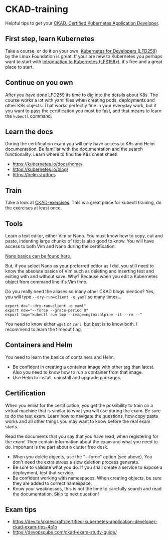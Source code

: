 # CKAD-training
Helpful tips to get your [CKAD, Certified Kubernetes Application Developer](https://training.linuxfoundation.org/certification/certified-kubernetes-application-developer-ckad/).

## First step, learn Kubernetes
Take a course, or do it on your own. [Kubernetes for Developers (LFD259)](https://training.linuxfoundation.org/training/kubernetes-for-developers/) by the Linux Foundation is great. If your are new to Kubernetes you perhaps want to start with [Introduction to Kubernetes (LFS158x)](https://training.linuxfoundation.org/training/introduction-to-kubernetes/), it's free and a great place to start.

## Continue on you own
After you have done LFD259 its time to dig into the details about K8s. The course works a lot with yaml files when creating pods, deployments and other K8s objects. That works perfectly fine in your everyday work, but if you want to pass the certification you must be fast, and that means to learn the `kubectl` command.

## Learn the docs
During the certification exam you will only have access to K8s and Helm documentation. Be familiar with the documentation and the search functionality. Learn where to find the K8s cheat sheet!

* https://kubernetes.io/docs/home/ 
* https://kubernetes.io/blog/ 
* https://helm.sh/docs 

## Train
Take a look at [CKAD-exercises](https://github.com/dgkanatsios/CKAD-exercises). This is a great place for kubectl training, do the exercises at least once.

## Tools
Learn a text editor, either Vim or Nano. You must know how to copy, cut and paste, indenting large chunks of text is also good to know. You will have access to both Vim and Nano during the certification.

[Nano basics can be found here.](https://medium.com/@pranay.shah/nano-text-editor-tricks-for-ckad-exam-3b07f80dfe77)

But, if you select Nano as your preferred editor as I did, you still need to know the absolute basics of Vim such as deleting and inserting text and exiting with and without save. Why? Because when you edit a Kubernetes object from command line it's Vim time.

Do you really need the aliases so many other CKAD blogs mention? Yes, you will type `--dry-run=client -o yaml` so many times...

```
export do="--dry-run=client -o yaml"
export now="--force --grace-period 0"
export tmp="kubectl run tmp --image=nginx:alpine -it --rm --"
```

You need to know either `wget` or `curl`, but best is to know both. I recommend to learn the timeout flag.

## Containers and Helm
You need to learn the basics of containers and Helm.

* Be confident in creating a container image with other tag than latest. Also you need to know how to run a container from that image.
* Use Helm to install, uninstall and upgrade packages.

## Certification
When you enlist for the certification, you get the possibility to train on a virtual machine that is similar to what you will use during the exam. Be sure to do the test exam. Learn how to navigate the questions, how copy paste works and all other things you may want to know before the real exam starts. 

Read the documents that you say that you have read, when registering for the exam! They contain information about the exam and what you need to do. Important is the part about a clutter free desk.

* When you delete objects, use the "--force" option (see above). You don't need the extra stress a slow deletion process generate.
* Be sure to validate what you do. If you shall create a service to expose a deployment, test that service.
* Be confident working with namespaces. When creating objects, be sure they are added to correct namespace.
* Know your weaknesses, this is not the time to carefully search and read the documentation. Skip to next question!

## Exam tips
* https://dev.to/akdevcraft/certified-kubernetes-application-developer-ckad-exam-tips-4a1b
* https://devopscube.com/ckad-exam-study-guide/
